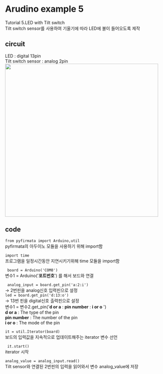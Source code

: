 # Arudino example 5
Tutorial 5.LED with Tilt switch\
Tilt switch sensor를 사용하여 기울기에 따라 LED에 불이 들어오도록 제작

## circuit
LED : digital 13pin \
Tilt switch sensor : analog 2pin\
<img src="https://user-images.githubusercontent.com/79436159/108855988-ece4fa80-762c-11eb-8e02-0b1841811361.png" width="500">

## code
``` from pyfirmata import Arduino,util ```\
pyfirmata의 아두이노 모듈을 사용하기 위해 import함 

``` import time ```\
프로그램을 일정시간동안 지연시키기위해 time 모듈을 import함

``` board = Arduino('COM8')``` \
변수1 = Arduino('**포트번호**') 를 해서 보드와 연결 

``` analog_input = board.get_pin('a:2:i')``` \
  -> 2번핀을 analog신호 입력핀으로 설정\
  ```led = board.get_pin('d:13:o') ```\
  -> 13번 핀을 digital신호 출력핀으로 설정\
변수1 = 변수2.get_pin('**d or a** : **pin number** : **i or o** ') \
**d or a** : The type of the pin \
**pin number** : The number of the pin\
**i or o** : The mode of the pin 
 
 ``` it = util.Iterator(board) ```\
보드의 입력값을 지속적으로 업데이트해주는 iterator 변수 선언

 ``` it.start()``` \
iterator 시작

``` analog_value = analog_input.read() ```\
Tilt sensor와 연결된 2번핀의 입력을 읽어와서 변수 analog_value에 저장
